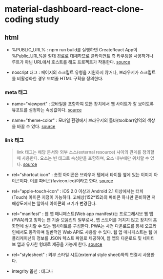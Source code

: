 # material-dashboard-react-clone-coding study

## html

- %PUBLIC_URL% : npm run build를 실행하면 CreateReact App이 %Public_URL%을 절대 경로로 대체하므로 클라이언트 측 라우팅을 사용하거나 루트가 아닌 URL에서 호스트를 해도 프로젝트가 작동한다. [source](https://think0wise.tistory.com/21)

- noscript 태그 : 페이지의 스크립트 유형을 지원하지 않거나, 브라우저가 스크립트를 비활성화한 경우 보여줄 HTML 구획을 정의한다. 

### meta 태그

- name="viewport" : 모바일을 포함하여 모든 장치에서 웹 사이트가 잘 보이도록 뷰포트를 설정하는 속성값이다. [source](https://aboooks.tistory.com/352)

- name="theme-color" : 모바일 환경에서 브라우저의 툴바(toolbar)영역의 색상을 바꿀 수 있다. [source](https://www.hahwul.com/2020/01/24/how-to-set-toolbar-color-on-mobile-chrome/)

### link 태그
> link 태그는 해당 문서와 외부 소스(external resource) 사이의 관계를 정의할 때 사용한다. <link> 요소는 빈 태그로 속성만을 포함하며, <head> 요소 내부에만 위치할 수 있다. [source](http://www.tcpschool.com/html-tags/link)

- rel="shortcut icon" : 숏컷 아이콘은 브라우저 탭에서 타이틀 옆에 있는 이미지 아이콘이다. 이를 파비콘(favicon.ico)이라고 한다. [source](https://webdir.tistory.com/337)

- rel="apple-touch-icon" : iOS 2.0 이상과 Android 2.1 이상에서는 터치(Touch) 아이콘 지정이 가능하다. 고해상(152*152)의 파비콘 하나만 준비하면 저해상도에서는 알아서 아이콘의 크기가 변경된다. 

- rel="manifest" : 웹 앱 매니페스트(Web app manifest)는 프로그레시브 웹 앱(PWA)라고 칭하는 웹 기술 모음집의 일부로서, 앱 스토어를 거치지 않고 장치의 홈 화면에 설치할 수 있는 웹사이트를 구성한다. PWA는 사전 다운로드를 통해 오프라인에서도 동작하며 일반적인 Web API도 사용할 수 있다. 웹 앱 매니페스트는 웹 애플리케이션의 정보를 JSON 텍스트 파일로 제공하여, 웹 앱의 다운로드 및 네이티브 앱과 유사한 형태로 제공을 가능케 한다. [source](https://developer.mozilla.org/ko/docs/Web/Manifest)

- rel="stylesheet" : 외부 스타일 시트(external style sheet)와의 연결시 사용한다.

- integrity 옵션 : <link> 태그나 <script> 태그에서 이용 가능하다. 만약 integrity 옵션의 설정값(해시값)과 다르다면 로드되지 않는다.(로드를 차단) 이를 통해 특정 버전의 파일이 변경되거나 변조된 경우를 막아 악의적인 스크립트 변조를 막을 수 있다. [source](https://hi098123.tistory.com/273)

- crossorigin 옵션 : 리소스를 가져올 때 CORS를 사용해야 하는지 나타내는 옵션이다. [source](https://developer.mozilla.org/ko/docs/Web/HTML/Element/link)




